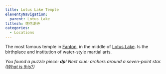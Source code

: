 ```yaml
---
title: Lotus Lake Temple
eleventyNavigation:
  parent: Lotus Lake
titlezh: 莲花湖寺
categories:
  - Locations
---
```


The most famous temple in [Fanton](/world/fanton/), in the middle of [Lotus Lake](/world/fanton/lotus-lake/). Is the birthplace and institution of water-style martial arts.

*You found a puzzle piece: **dp**! Next clue: archers around a seven-point star. ([What is this?](/fun/hunt/))*
